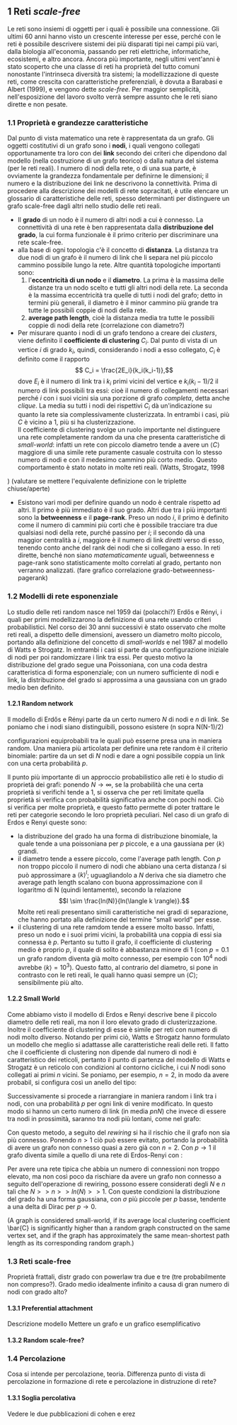 ## 1   Reti *scale-free*
Le reti sono insiemi di oggetti per i quali è possibile una connessione. Gli ultimi 60 anni hanno visto un crescente interesse per esse, perché con le reti è possibile descrivere sistemi dei più disparati tipi nei campi più vari, dalla biologia all'economia, passando per reti elettriche, informatiche, ecosistemi,  e altro ancora. Ancora più importante, negli ultimi vent'anni è stato scoperto che una classe di reti ha proprietà del tutto comuni nonostante l'intrinseca diversità tra sistemi; la modellizzazione di queste reti, come crescita con caratteristiche preferenziali, è dovuta a Barabasi e Albert (1999), e vengono dette *scale-free*.
Per maggior semplicità, nell'esposizione del lavoro svolto verrà sempre assunto che le reti siano dirette e non pesate.

### 1.1  Proprietà e grandezze caratteristiche
Dal punto di vista matematico una rete è rappresentata da un grafo. Gli oggetti costitutivi di un grafo sono i **nodi**, i quali vengono collegati opportunamente tra loro con dei **link** secondo dei criteri che dipendono dal modello (nella costruzione di un grafo teorico) o dalla natura del sistema (per le reti reali). l numero di nodi della rete, o di una sua parte, è ovviamente la grandezza fondamentale per definirne le dimensioni; il numero e la distribuzione dei link ne descrivono la connettività.
Prima di procedere alla descrizione dei modelli di rete sopracitati, è utile elencare un glossario di caratteristiche delle reti, spesso determinanti per distinguere un grafo scale-free dagli altri nello studio delle reti reali.

* Il **grado** di un nodo è il numero di altri nodi a cui è connesso. La connettività di una rete è ben rappresentata dalla **distribuzione del grado**, la cui forma funzionale è il primo criterio per discriminare una rete scale-free.
* alla base di ogni topologia c'è il concetto di **distanza**. La distanza tra due nodi di un grafo è il numero di link che li separa nel più piccolo cammino possibile lungo la rete. Altre quantità topologiche importanti sono:
	1. l'**eccentricità di un nodo** e il **diametro**. La prima è la massima delle distanze tra un nodo scelto e tutti gli altri nodi della rete. La seconda è la massima eccentricità tra quelle di tutti i nodi del grafo; detto in termini più generali, il diametro è il minor cammino più grande tra tutte le possibili coppie di nodi della rete.
	2. **average path length**, cioè la distanza media tra tutte le possibili coppie di nodi della rete (correlazione con diametro?)
* Per misurare quanto i nodi di un grafo tendono a creare dei *clusters*, viene definito il **coefficiente di clustering** $C_i$. Dal punto di vista di un vertice $i$ di grado $k_i$, quindi, considerando i nodi a esso collegato, $C_i$ è definito come il rapporto
$$ C_i = \frac{2E_i}{k_i(k_i-1)},$$
dove $E_i$ è il numero di link tra i $k_i$ primi vicini del vertice e $k_i(k_i-1)/2$ il numero di link possibili tra essi: cioè il numero di collegamenti necessari perché $i$ con i suoi vicini sia una porzione di grafo *completa*, detta anche *clique*. La media su tutti i nodi dei rispettivi $C_i$ dà un'indicazione su quanto la rete sia complessivamente clusterizzata. In entrambi i casi, più $C$ è vicino a $1$, più si ha clusterizzazione.  
Il coefficiente di clustering svolge un ruolo importante nel distinguere una rete completamente random da una che presenta caratteristiche di *small-world*: infatti un rete con piccolo diametro tende a avere un $\langle C\rangle$ maggiore di una simile rete puramente casuale costruita con lo stesso numero di nodi e con il medesimo cammino più corto medio. Questo comportamento è stato notato in molte reti reali. (Watts, Strogatz, 1998
<!--DA METTERE IN BIBLIOGRAFIA-->
) (valutare se mettere l'equivalente definizione con le triplette chiuse/aperte)


* Esistono vari modi per definire quando un nodo è centrale rispetto ad altri. Il primo è più immediato è il suo grado. Altri due tra i più importanti sono la **betweenness** e il **page-rank**. Preso un nodo $i$, il primo è definito come il numero di cammini più corti che è possibile tracciare tra due qualsiasi nodi della rete, purché passino per $i$; il secondo dà una maggior centralità a $i$, maggiore è il numero di link *diretti* verso di esso, tenendo conto anche del rank dei nodi che si collegano a esso. In reti dirette, benché non siano *matematicamente* uguali, betweenness e page-rank sono statisticamente molto correlati al grado, pertanto non verranno analizzati. (fare grafico correlazione grado-betweenness-pagerank)

### 1.2 Modelli di rete esponenziale 
Lo studio delle reti random nasce nel 1959 dai (polacchi?) Erdős e Rényi, i quali per primi modellizzarono la definizione di una rete usando criteri probabilistici. Nel corso dei 30 anni successivi è stato osservato che molte reti reali, a dispetto delle dimensioni, avessero un diametro molto piccolo, portando alla definizione del concetto di *small-worlds* e nel 1987 al modello di Watts e Strogatz.
In entrambi i casi si parte da una configurazione iniziale di nodi per poi randomizzare i link tra essi. Per questo motivo la distribuzione del grado segue una Poissoniana, con una coda destra caratteristica di forma esponenziale; con un numero sufficiente di nodi e link, la distribuzione del grado si approssima a una gaussiana con un grado medio ben definito.

#### 1.2.1 Random network
Il modello di Erdős e Rényi parte da un certo numero $N$ di nodi e $n$ di link. Se poniamo che i nodi siano distinguibili, possono esistere (n sopra N(N-1)/2) 
<!--TODO DA CONTROLLARE NUM CONF POSS, DISTINGUIBILITÀ-->
configurazioni equiprobabili tra le quali può esserne presa una in maniera random. Una maniera più articolata per definire una rete random è il criterio binomiale: partire da un set di $N$ nodi e dare a ogni possibile coppia un link con una certa probabilità  $p$. 
<!--VALUTARE SE TENERE SOLO QUESTA DEFINIZIONE-->
Il punto più importante di un approccio probabilistico alle reti è lo studio di proprietà dei grafi: ponendo $N \rightarrow \infty$, se la probabilità che una certa proprietà si verifichi tende a 1, si osserva che per reti limitate quella proprietà si verifica con probabilità significativa anche con pochi nodi. Ciò si verifica per molte proprietà, e questo fatto permette di poter trattare le reti per categorie secondo le loro proprietà peculiari.
Nel caso di un grafo di Erdos e Renyi queste sono:

* la distribuzione del grado ha una forma di distribuzione binomiale, la quale tende a una poissoniana per $p$ piccole, e a una gaussiana per $\langle k \rangle$ grandi.
* il diametro tende a essere piccolo, come l'average path length. Con $p$ non troppo piccolo il numero di nodi che abbiano una certa distanza $l$ si può approssimare a $\langle k\rangle^l$; uguagliandolo a $N$ deriva che sia diametro che average path length scalano con buona approssimazione con il logaritmo di N (quindi lentamente), secondo la relazione
$$l \sim \frac{ln(N)}{ln(\langle k \rangle)}.$$ 
Molte reti reali presentano simili caratteristiche nei gradi di separazione, che hanno portato alla definizione del termine "small world" per esse.
* il clustering di una rete ramdom tende a essere molto basso. Infatti, preso un nodo e i suoi primi vicini, la probabilità una coppia di essi sia connessa è $p$. Pertanto su tutto il grafo, il coefficiente di clustering medio è proprio $p$, il quale di solito è abbastanza minore di 1 (con $p = 0.1$ un grafo random diventa già molto connesso, per esempio con $10^4$ nodi avrebbe $\langle k\rangle = 10^3$). Questo fatto, al contrario del diametro, si pone in contrasto con le reti reali, le quali hanno quasi sempre un $\langle C \rangle$; sensibilmente più alto.
<!--Mettere un grafo-->

#### 1.2.2 Small World
Come abbiamo visto il modello di Erdos e Renyi descrive bene il piccolo diametro delle reti reali, ma non il loro elevato grado di clusterizzazione. Inoltre il coefficiente di clustering di esse è simile per reti con numero di nodi molto diverso. Notando per primi ciò, Watts e Strogatz hanno formulato un modello che meglio si adattasse alle caratteristiche reali delle reti. 
Il fatto che il coefficiente di clustering non dipende dal numero di nodi è caratteristico dei reticoli, pertanto il punto di partenza del modello di Watts e Strogatz è un reticolo con condizioni al contorno cicliche, i cui $N$ nodi sono collegati ai primi $n$ vicini. Se poniamo, per esempio, $n = 2$, in modo da avere probabil, si configura così un anello del tipo:

<!-- Mettere grafo anello e/con zoom a reticolo -->

Successivamente si procede a riarrangiare in maniera random i link tra i nodi, con una probabilità $p$ per ogni link di venire modificato. In questo modo si hanno un certo numero di link (in media $pnN$) che invece di essere tra nodi in prossimità, saranno tra nodi più lontani, come nel grafo:

<!-- Mettere grafo small world-->

Con questo metodo, a seguito del *rewiring* si ha il rischio che il grafo non sia più connesso. Ponendo $n>1$ ciò può essere evitato, portando la probabilità di avere un grafo non connesso quasi a zero già con $n=2$.
Con $p \rightarrow 1$ il grafo diventa simile a quello di una rete di Erdos-Renyi con :

<!-- Mettere grafo anello random e ridiculograph watts-->

Per avere una rete tipica che abbia un numero di connessioni non troppo elevato, ma non così poco da rischiare da avere un grafo non connesso a seguito dell'operazione di rewiring, possono essere considerati degli $N$ e $n$ tali che $N>>n>>ln(N)>>1$. Con queste condizioni la distribuzione del grado ha una forma gaussiana, con $\sigma$ più piccole per $p$ basse, tendente a una delta di Dirac per $p \rightarrow 0$.


(A graph is considered small-world, if its average local clustering coefficient \bar{C} is significantly higher than a random graph constructed on the same vertex set, and if the graph has approximately the same mean-shortest path length as its corresponding random graph.)

### 1.3 Reti scale-free
Proprietà frattali, distr grado con powerlaw tra due e tre (tre probabilmente non compreso?). Grado medio idealmente infinito a causa di gran numero di nodi con grado alto?

#### 1.3.1 Preferential attachment
Descrizione modello
Mettere un grafo e un grafico esemplificativo

#### 1.3.2 Random scale-free?

### 1.4  Percolazione
Cosa si intende per percolazione, teoria. Differenza punto di vista di percolazione in formazione di rete e percolazione in distruzione di rete?

#### 1.3.1  Soglia percolativa
Vedere le due pubblicazioni di cohen e erez